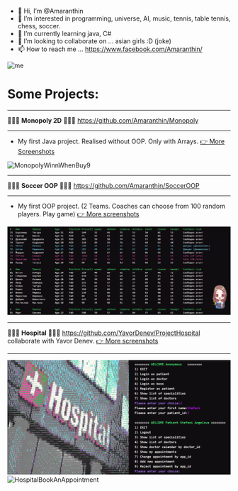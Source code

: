 - 👋 Hi, I’m @Amaranthin
- 👀 I’m interested in programming, universe, AI, music, tennis, table tennis, chess, soccer.
- 🌱 I’m currently learning java, C#
- 💞️ I’m looking to collaborate on ... asian girls :D (joke)
- 📫 How to reach me ... https://www.facebook.com/Amaranthin/

![me](https://katev.eu/images/me_rila.png)

# Some Projects:
***
💎💎💎 **Monopoly 2D** 💎💎💎 https://github.com/Amaranthin/Monopoly
***

- My first Java project. Realised without OOP. Only with Arrays. [👉 More Screenshots](https://github.com/Amaranthin/Monopoly/tree/master/Test_ScreenShoots "More Screenshots")

![MonopolyWinnWhenBuy9](https://katev.eu/images/WinnerWhenBuy9.png)

***
💎💎💎 **Soccer OOP** 💎💎💎 https://github.com/Amaranthin/SoccerOOP 
***
- My first OOP project. (2 Teams. Coaches can choose from 100 random players. Play game)  [👉 More screenshots](https://github.com/Amaranthin/SoccerOOP/tree/master/ScreenShoots "More Screenshots")

![SoccerSquad](https://raw.githubusercontent.com/Amaranthin/SoccerOOP/master/ScreenShoots/squad_example.PNG)


***
 💎💎💎 **Hospital** 💎💎💎 https://github.com/YavorDenev/ProjectHospital collaborate with Yavor Denev. [👉 More screenshots](https://github.com/YavorDenev/ProjectHospital/tree/master/ScreenShots "More screenshots")
***
![HospitalLogin](https://raw.githubusercontent.com/YavorDenev/ProjectHospital/master/ScreenShots/WelcomeAndLogin.PNG)
![HospitalBookAnAppointment](https://katev.eu/images/bookAnAppointment.PNG)

